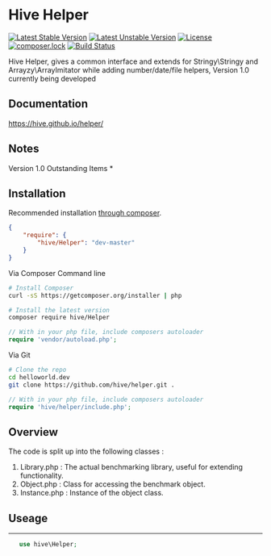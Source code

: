 # Hive Helper
[![Latest Stable Version](https://poser.pugx.org/hive/helper/v/stable?format=flat-square)](https://packagist.org/packages/hive/helper)
[![Latest Unstable Version](https://poser.pugx.org/hive/helper/v/unstable?format=flat-square)](https://packagist.org/packages/hive/helper)
[![License](https://poser.pugx.org/hive/helper/license?format=flat-square)](https://packagist.org/packages/hive/helper)
[![composer.lock](https://poser.pugx.org/hive/helper/composerlock?format=flat-square)](https://packagist.org/packages/hive/helper)
[![Build Status](https://img.shields.io/travis/hive/helper/1.0.1.3.svg?style=flat-square)](https://travis-ci.org/hive/helper)

Hive Helper, gives a common interface and extends for Stringy\Stringy and Arrayzy\ArrayImitator while adding number/date/file helpers, Version 1.0 currently being developed

## Documentation

https://hive.github.io/helper/

## Notes

Version 1.0 Outstanding Items 
 * 

## Installation

Recommended installation [through composer](http://getcomposer.org).

```JSON
{
    "require": {
        "hive/Helper": "dev-master"
    }
}
```

Via Composer Command line

```bash
# Install Composer
curl -sS https://getcomposer.org/installer | php

# Install the latest version
composer require hive/Helper

```

```php
// With in your php file, include composers autoloader
require 'vendor/autoload.php';
```

Via Git

```bash
# Clone the repo
cd helloworld.dev
git clone https://github.com/hive/helper.git . 
```

```php
// With in your php file, include composers autoloader
require 'hive/helper/include.php';
```

## Overview

The code is split up into the following classes : 

1. Library.php : The actual benchmarking library, useful for extending functionality.
2. Object.php : Class for accessing the benchmark object.
3. Instance.php : Instance of the object class.

## Useage
-------
 ```php
    use hive\Helper;
 ```
 
